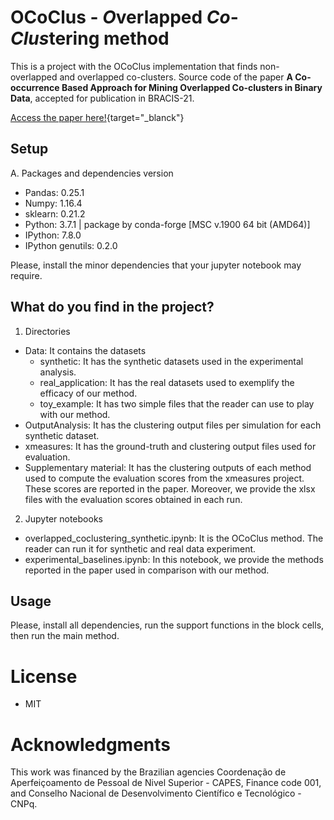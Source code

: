 # OCoClus - <i>O</i>verlapped <i>Co</i>-<i>Clus</i>tering method

This is a project with the OCoClus implementation that finds non-overlapped and overlapped co-clusters.
Source code of the paper **A Co-occurrence Based Approach for Mining Overlapped Co-clusters in Binary Data**, accepted for publication in BRACIS-21.

[Access the paper here!](https://link.springer.com/chapter/10.1007%2F978-3-030-91702-9_25){target="_blanck"} <!--\[ [preprint](./reference/preprint.pdf) ] \[ [bibtex](./reference/bibliography.bib) ]-->

## Setup
A. Packages and dependencies version
  - Pandas: 0.25.1
  - Numpy: 1.16.4
  - sklearn: 0.21.2
  - Python: 3.7.1 | package by conda-forge [MSC v.1900 64 bit (AMD64)]
  - IPython: 7.8.0
  - IPython genutils: 0.2.0

Please, install the minor dependencies that your jupyter notebook may require.

## What do you find in the project?
1. Directories
  - Data: It contains the datasets
    * synthetic: It has the synthetic datasets used in the experimental analysis.
    * real_application: It has the real datasets used to exemplify the efficacy of our method.
    * toy_example: It has two simple files that the reader can use to play with our method.
  - OutputAnalysis: It has the clustering output files per simulation for each synthetic dataset.
  - xmeasures: It has the ground-truth and clustering output files used for evaluation.
  - Supplementary material: It has the clustering outputs of each method used to compute the evaluation scores from the xmeasures project. These scores are reported in the paper. Moreover, we provide the xlsx files with the evaluation scores obtained in each run.

2. Jupyter notebooks
  * overlapped_coclustering_synthetic.ipynb: It is the OCoClus method. The reader can run it for synthetic and real data experiment.
  * experimental_baselines.ipynb: In this notebook, we provide the methods reported in the paper used in comparison with our method.

## Usage

Please, install all dependencies, run the support functions in the block cells, then run the main method.


# License

- MIT


# Acknowledgments

This work was financed  by the Brazilian agencies Coordenação de Aperfeiçoamento de Pessoal de Nivel Superior - CAPES, Finance code 001, and Conselho Nacional de Desenvolvimento Científico e Tecnológico - CNPq.
